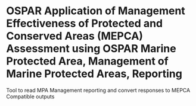 #  OSPAR Application of Management Effectiveness of Protected and Conserved Areas (MEPCA) Assessment using OSPAR Marine Protected Area, Management of Marine Protected Areas, Reporting 
Tool to read MPA Management reporting and convert responses to MEPCA Compatible outputs
